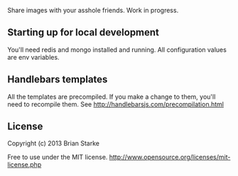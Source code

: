 Share images with your asshole friends.  Work in progress.

## Starting up for local development

You'll need redis and mongo installed and running.  All configuration values are env variables.

## Handlebars templates

All the templates are precompiled.  If you make a change to them, you'll need to recompile them.  See http://handlebarsjs.com/precompilation.html

## License

Copyright (c) 2013 Brian Starke

Free to use under the MIT license.
http://www.opensource.org/licenses/mit-license.php